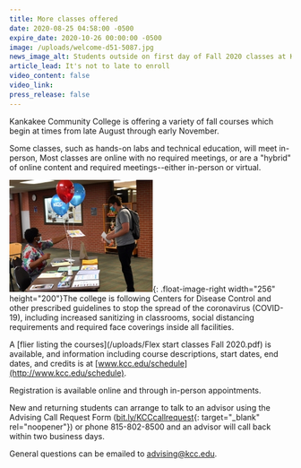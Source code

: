 ```yaml
---
title: More classes offered
date: 2020-08-25 04:58:00 -0500
expire_date: 2020-10-26 00:00:00 -0500
image: /uploads/welcome-d51-5087.jpg
news_image_alt: Students outside on first day of Fall 2020 classes at KCC
article_lead: It's not to late to enroll
video_content: false
video_link:
press_release: false
---
```


Kankakee Community College is offering a variety of fall courses which begin at times from late August through early November.

Some classes, such as hands-on labs and technical education, will meet in-person, Most classes are online with no required meetings, or are a "hybrid" of online content and required meetings--either in-person or virtual.

![](/uploads/welcome-d51-5013.jpg){: .float-image-right width="256" height="200"}The college is following Centers for Disease Control and other prescribed guidelines to stop the spread of the coronavirus (COVID-19), including increased sanitizing in classrooms, social distancing requirements and required face coverings inside all facilities.

A [flier listing the courses](/uploads/Flex start classes Fall 2020.pdf) is available, and information including course descriptions, start dates, end dates, and credits is at [www.kcc.edu/schedule](http://www.kcc.edu/schedule).

Registration is available online and through in-person appointments.

New and returning students can arrange to talk to an advisor using the Advising Call Request Form ([bit.ly/KCCcallrequest](http://bit.ly/KCCcallrequest){: target="_blank" rel="noopener"}) or phone 815-802-8500 and an advisor will call back within two business days.

General questions can be emailed to [advising@kcc.edu](mailto:advising@kcc.edu). &nbsp;<br>&nbsp;